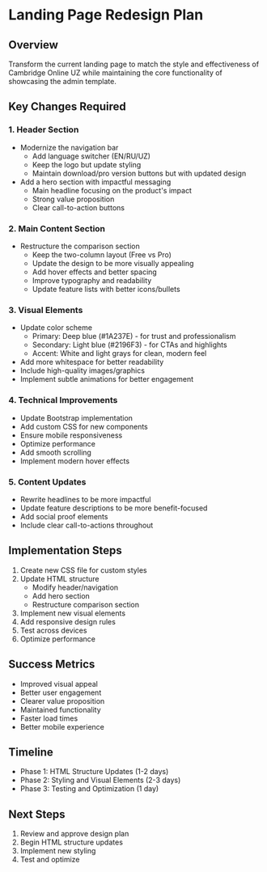 # Landing Page Redesign Plan

## Overview
Transform the current landing page to match the style and effectiveness of Cambridge Online UZ while maintaining the core functionality of showcasing the admin template.

## Key Changes Required

### 1. Header Section
- Modernize the navigation bar
  - Add language switcher (EN/RU/UZ)
  - Keep the logo but update styling
  - Maintain download/pro version buttons but with updated design
- Add a hero section with impactful messaging
  - Main headline focusing on the product's impact
  - Strong value proposition
  - Clear call-to-action buttons

### 2. Main Content Section
- Restructure the comparison section
  - Keep the two-column layout (Free vs Pro)
  - Update the design to be more visually appealing
  - Add hover effects and better spacing
  - Improve typography and readability
  - Update feature lists with better icons/bullets

### 3. Visual Elements
- Update color scheme
  - Primary: Deep blue (#1A237E) - for trust and professionalism
  - Secondary: Light blue (#2196F3) - for CTAs and highlights
  - Accent: White and light grays for clean, modern feel
- Add more whitespace for better readability
- Include high-quality images/graphics
- Implement subtle animations for better engagement

### 4. Technical Improvements
- Update Bootstrap implementation
- Add custom CSS for new components
- Ensure mobile responsiveness
- Optimize performance
- Add smooth scrolling
- Implement modern hover effects

### 5. Content Updates
- Rewrite headlines to be more impactful
- Update feature descriptions to be more benefit-focused
- Add social proof elements
- Include clear call-to-actions throughout

## Implementation Steps

1. Create new CSS file for custom styles
2. Update HTML structure
   - Modify header/navigation
   - Add hero section
   - Restructure comparison section
3. Implement new visual elements
4. Add responsive design rules
5. Test across devices
6. Optimize performance

## Success Metrics
- Improved visual appeal
- Better user engagement
- Clearer value proposition
- Maintained functionality
- Faster load times
- Better mobile experience

## Timeline
- Phase 1: HTML Structure Updates (1-2 days)
- Phase 2: Styling and Visual Elements (2-3 days)
- Phase 3: Testing and Optimization (1 day)

## Next Steps
1. Review and approve design plan
2. Begin HTML structure updates
3. Implement new styling
4. Test and optimize